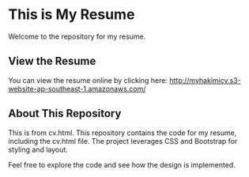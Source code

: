 # This is My Resume

Welcome to the repository for my resume.

## View the Resume

You can view the resume online by clicking here: http://myhakimicv.s3-website-ap-southeast-1.amazonaws.com/

## About This Repository

This is from cv.html.
This repository contains the code for my resume, including the cv.html file. The project leverages CSS and Bootstrap for styling and layout.

Feel free to explore the code and see how the design is implemented.
